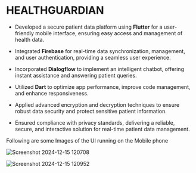 # HEALTHGUARDIAN

- Developed a secure patient data platform using **Flutter** for a user-friendly mobile interface, ensuring easy access and management of health data.
   
- Integrated **Firebase** for real-time data synchronization, management, and user authentication, providing a seamless user experience.
  
- Incorporated **Dialogflow** to implement an intelligent chatbot, offering instant assistance and answering patient queries.
  
- Utilized **Dart** to optimize app performance, improve code management, and enhance responsiveness.
  
- Applied advanced encryption and decryption techniques to ensure robust data security and protect sensitive patient information.
  
- Ensured compliance with privacy standards, delivering a reliable, secure, and interactive solution for real-time patient data management.  


Following are some Images of the UI running on the Mobile phone 


![Screenshot 2024-12-15 120708](https://github.com/user-attachments/assets/7615e078-997b-46d9-8c4b-42dee108df09)


![Screenshot 2024-12-15 120952](https://github.com/user-attachments/assets/ca06b5b6-50f1-49e3-9440-6c736841466e)

